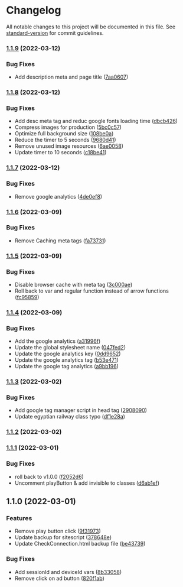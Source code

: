 # Changelog

All notable changes to this project will be documented in this file. See [standard-version](https://github.com/conventional-changelog/standard-version) for commit guidelines.

### [1.1.9](https://dev.azure.com///compare/v1.1.8...v1.1.9) (2022-03-12)


### Bug Fixes

* Add description meta and page title ([7aa0607](https://dev.azure.com///commit/7aa0607fb3d96a8d3cdc8d5bf3121f1133e88597))

### [1.1.8](https://dev.azure.com///compare/v1.1.7...v1.1.8) (2022-03-12)


### Bug Fixes

* Add desc meta tag and reduc google fonts loading time ([dbcb426](https://dev.azure.com///commit/dbcb426b5fb7373c6755716ef6fbf4add4fcdbe5))
* Compress images for production ([5bc0c57](https://dev.azure.com///commit/5bc0c574b61e2a0e2c3ea37932b01515812f373d))
* Optimize full background size ([108be0a](https://dev.azure.com///commit/108be0acf9c0f55ac9372149e2467ac454c7a5be))
* Reduce the timer to 5 seconds ([9680d41](https://dev.azure.com///commit/9680d41abbc2436e9e1649dbdcf9d87bc6d360e9))
* Remove unused image resources ([6ae0058](https://dev.azure.com///commit/6ae0058f6a9d35b076c22e74ce95707085557f64))
* Update timer to 10 seconds ([c18be41](https://dev.azure.com///commit/c18be41e7f43350d232a6ba857dd6fc78b64bc28))

### [1.1.7](https://dev.azure.com///compare/v1.1.6...v1.1.7) (2022-03-12)


### Bug Fixes

* Remove google analytics ([4de0ef8](https://dev.azure.com///commit/4de0ef8f41626f58611272a05c4c03d940384f72))

### [1.1.6](https://dev.azure.com///compare/v1.1.5...v1.1.6) (2022-03-09)


### Bug Fixes

* Remove Caching meta tags ([fa73731](https://dev.azure.com///commit/fa73731fe511bad61a177323ae93be9f7fc1e5da))

### [1.1.5](https://dev.azure.com///compare/v1.1.4...v1.1.5) (2022-03-09)


### Bug Fixes

* Disable browser cache with meta tag ([3c000ae](https://dev.azure.com///commit/3c000ae91e184f9bb058e81e0dfc49d5bddd082a))
* Roll back to var and regular function instead of arrow functions ([fc95859](https://dev.azure.com///commit/fc958590cd83dd4b5bdac5f68f9fdec9036090d3))

### [1.1.4](https://dev.azure.com///compare/v1.1.3...v1.1.4) (2022-03-09)


### Bug Fixes

* Add the google analytics ([a31996f](https://dev.azure.com///commit/a31996f657cd5f812ae79f663f93d59344ae55a6))
* Update the global stylesheet name ([047fed2](https://dev.azure.com///commit/047fed2653e72705fa49c92416f10ea41db6cb1a))
* Update the google analytics key ([0dd9652](https://dev.azure.com///commit/0dd9652fc82d9b22ace10aea272eecf6c3d2607a))
* Update the google analytics tag ([b53e471](https://dev.azure.com///commit/b53e47192e830aff68ec15cda6b755598555e7d7))
* Update the google tag analytics ([a9bb196](https://dev.azure.com///commit/a9bb1962c4bbf85f0e6609821f8d77a6ef13c942))

### [1.1.3](https://dev.azure.com///compare/v1.1.2...v1.1.3) (2022-03-02)


### Bug Fixes

* Add google tag manager script in head tag ([2908090](https://dev.azure.com///commit/29080907c78fc4e3811e1e05293ce1bab4002c59))
* Update egyptian railway class typo ([df1e28a](https://dev.azure.com///commit/df1e28a2978943af7bd0eb75a5b71098e24d35fd))

### [1.1.2](https://dev.azure.com///compare/v1.1.1...v1.1.2) (2022-03-02)

### [1.1.1](https://dev.azure.com///compare/v1.1.0...v1.1.1) (2022-03-01)


### Bug Fixes

* roll back to v1.0.0 ([f2052d6](https://dev.azure.com///commit/f2052d6ee5af732f6ed35d51d652492ce6d91210))
* Uncomment playButton & add invisible to classes ([d6ab1ef](https://dev.azure.com///commit/d6ab1ef6c7974e8d4377c0ca044f76b928ae8d86))

## 1.1.0 (2022-03-01)


### Features

* Remove play button click ([9f31973](https://dev.azure.com///commit/9f31973c03985178cf97295bfe159804ebe9c53b))
* Update backup for sitescript ([378648e](https://dev.azure.com///commit/378648e486e3b58559657e346f632d8fa4a9d3ff))
* Update CheckConnection.html backup file ([be43739](https://dev.azure.com///commit/be43739290348efb0b8748ea8a16b223e240e733))


### Bug Fixes

* Add sessionId and deviceId vars ([8b33058](https://dev.azure.com///commit/8b330587c244219be5f2faf9692e20272fa0c0fc))
* Remove click on ad button ([820f1ab](https://dev.azure.com///commit/820f1ab2f652a71be3a1ede8c0f34561497b8639))
